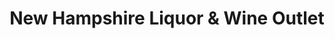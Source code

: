 ---
title: "New Hampshire Liquor & Wine Outlet"
url: /lebanon/new-hampshire-liquor-and-wine-outlet/
shop: alcohol
---